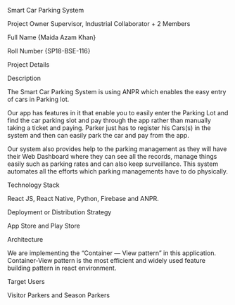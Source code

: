 Smart Car Parking System

Project Owner Supervisor, Industrial Collaborator + 2 Members

Full Name {Maida Azam Khan}

Roll Number {SP18-BSE-116}

Project Details

Description

The Smart Car Parking System is using ANPR which enables the easy entry of cars in Parking lot.

Our app has features in it that enable you to easily enter the Parking Lot and find the car parking slot and pay through the app rather than manually taking a ticket and paying. Parker just has to register his Cars(s) in the system and then can easily park the car and pay from the app.

Our system also provides help to the parking management as they will have their Web Dashboard where they can see all the records, manage things easily such as parking rates and can also keep surveillance. This system automates all the efforts which parking managements have to do physically.

Technology Stack

React JS, React Native, Python, Firebase and ANPR.

Deployment or Distribution Strategy

App Store and Play Store

Architecture

We are implementing the “Container — View pattern” in this application. Container-View pattern is the most efficient and widely used feature building pattern in react environment.

Target Users

Visitor Parkers and Season Parkers
